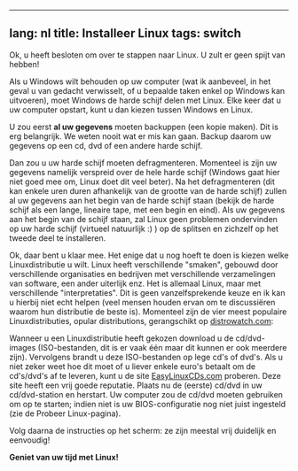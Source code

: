 

---
lang: nl
title: Installeer Linux
tags: switch
---

Ok, u heeft besloten om over te stappen naar Linux. U zult er geen spijt van hebben!

Als u Windows wilt behouden op uw computer (wat ik aanbeveel, in het
geval u van gedacht verwisselt, of u bepaalde taken enkel op Windows kan
uitvoeren), moet Windows de harde schijf delen met Linux. Elke keer dat u
uw computer opstart, kunt u dan kiezen tussen Windows en Linux.

U zou eerst <b>al uw gegevens</b> moeten backuppen (een kopie maken).
Dit is erg belangrijk. We weten nooit wat er mis kan gaan. Backup daarom
uw gegevens op een cd, dvd of een andere harde schijf.

Dan zou u uw harde schijf moeten defragmenteren. Momenteel is zijn
uw gegevens namelijk verspreid over de hele harde schijf (Windows
gaat hier niet goed mee om, Linux doet dit veel beter). Na het defragmenteren
(dit kan enkele uren duren afhankelijk van de grootte van de harde schijf)
zullen al uw gegevens aan het begin van de harde schijf staan (bekijk de
harde schijf als een lange, lineaire tape, met een begin en eind). Als uw
gegevens aan het begin van de schijf staan, zal Linux geen problemen
ondervinden op uw harde schijf (virtueel natuurlijk :) ) op de splitsen en
zichzelf op het tweede deel te installeren.

Ok, daar bent u klaar mee. Het enige dat u nog hoeft te doen is kiezen
welke Linuxdistributie u wilt. Linux heeft verschillende "smaken",
gebouwd door verschillende organisaties en bedrijven met verschillende
verzamelingen van software, een ander uiterlijk enz. Het is allemaal 
Linux, maar met verschillende "interpretaties". Dit is geen
vanzelfsprekende keuze en ik kan u hierbij niet echt helpen
(veel mensen houden ervan om te discussiëren waarom hun distributie
de beste is). Momenteel zijn de vier meest populaire Linuxdistributies,
opular distributions, gerangschikt op <a 
href="http://www.distrowatch.com">distrowatch.com</a>:

<? make_distros_table() ?>

Wanneer u een Linuxdistributie heeft gekozen download u de cd/dvd-images
(ISO-bestanden, dit is er vaak één maar dit kunnen er ook meerdere zijn). 
Vervolgens brandt u deze ISO-bestanden op lege cd's of dvd's. Als u niet
zeker weet hoe dit moet of u liever enkele euro's betaalt om de cd's/dvd's af te
leveren, kunt u de site <a href="http://www.easylinuxcds.com">EasyLinuxCDs.com</a>
proberen. Deze site heeft een vrij goede reputatie. Plaats nu de (eerste) cd/dvd
in uw cd/dvd-station en herstart. Uw computer zou de cd/dvd moeten gebruiken om
op te starten; indien niet is uw BIOS-configuratie nog niet juist ingesteld
(zie de Probeer Linux-pagina).

Volg daarna de instructies op het scherm: ze zijn meestal vrij duidelijk en
eenvoudig!

<b>Geniet van uw tijd met Linux!</b>

